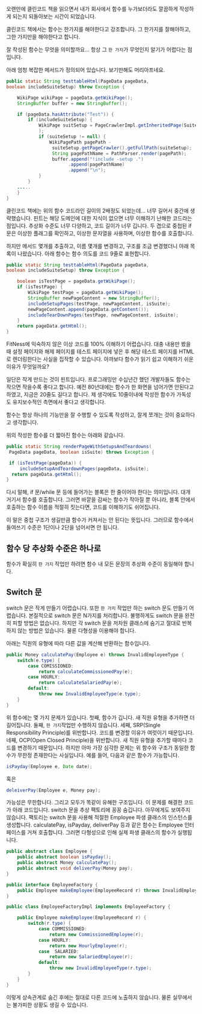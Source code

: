  
오랜만에 클린코드 책을 읽으면서 내가 회사에서 함수를 누가보더라도 깔끔하게 작성하게 되는지 되돌아보는 시간이 되었습니다. 

클린코드 책에서는 함수는 한가지를 해야한다고 강조합니다. 그 한가지를 잘해야하고, 그한 가지만을 해야한다고 합니다.

잘 작성된 함수는 무엇을 의미할까요... 항상 그 `한 가지`가 무엇인지 알기가 어렵다는 점입니다. 

아래 엄청 복잡한 메서드가 정의되어 있습니다. 보기만해도 머리아프네요.

```java
public static String testtableHtml(PageData pageData,
boolean includeSuiteSetup) throw Exception {

    WikiPage wikiPage = pageData.getWikiPage();
    StringBuffer buffer = new StringBuffer();

    if (pageData.hasAttribute("Test")) {
        if (includeSuiteSetup) {
            WikiPage suitSetup = PageCrawlerImpl.getInheritedPage(SuiteResponder.SUITE_SETUP_NAME, wikiPage
            );
            if (suiteSetup != null) {
                WikiPagePath pagePath -
                 suiteSetup.getPageCrawler().getFullPath(suiteSetup);
                 String pagePathName = PathParser.render(pagePath);
                 buffer.append("!include -setup .")
                       .append(pagePathName)
                       .append("\n");
            }
        } 
    .....
    }
}
```

클린코드 책에는 위의 함수 코드라인 길이의 2배정도 되었는데... 너무 길어서 중간에 생략했습니다. 핀트는 해당 도메인에 대한 지식이 없으면 너무 이해하기 난해한 코드라는 점입니다. 추상화 수준도 너무 다양하고, 코드 길이가 너무 깁니다. 두 겹으로 중첩된 if문은 이상한 플래그를 확인하고, 이상한 문자열을 사용하며, 이상한 함수를 호출합니다.

하지만 메서드 몇개를 추출하고, 이름 몇개를 변경하고, 구조를 조금 변경했더니 아래 목록이 나왔습니다. 아래 함수는 함수 의도를 코드 9줄로 표현합니다.

```java
public static String testtableHtml(PageData pageData,
boolean includeSuiteSetup) throw Exception {

    boolean isTestPage = pageData.getWikiPage();
    if (isTestPage) {
        WikiPage testPage = pageData.getWikiPage();
        StringBuffer newPageContent = new StringBuffer();
        includeSetupPages(testPage, newPageContent, isSuite);
        newPageContent.append(pageData.getContent());
        includeTearDownPages(testPage, newPageContent, isSuite);
    }
    return pageData.getHtml();
}
```

FitNess에 익숙하지 않은 이상 코드를 100% 이해하기 어렵습니다. 대충 내용만 봤을 때 설정 페이지와 해제 페이지를 테스트 페이지에 넣은 후 해당 테스트 페이지를 HTML로 렌더링한다는 사실을 집작할 수 있습니다. 아까보다 함수가 읽기 쉽고 이해하기 쉬운 이유가 무엇일까요? 

일단은 작게 만드는 것이 핀트입니다. 프로그래밍만 수십년간 했던 개발자들도 함수는 작으면 작을수록 좋다고 합니다. 예전 80년대에는 함수가 한 화면을 넘어가면 안된다고 하였고, 지금은 20줄도 길다고 합니다. 제 생각에도 10줄이내에 작성한 함수가 가독성도 유지보수적인 측면에서 좋다고 생각합니다.

함수는 항상 하나의 기능만을 잘 수행할 수 있도록 작성하고, 잘게 쪼개는 것이 중요하다고 생각합니다.

위의 작성한 함수를 더 짧아진 함수는 아래와 같습니다.

```java
public static String renderPageWithSetupsAndTeardowns(
 PageData pageData, boolean isSuite) throws Exception {

 if (isTestPage(pageData)) {
     includeSetupAndTeardownPages(pageData, isSuite);
  return pageData.getHtml();
}
```

다시 말해, if 문/while 문 등에 들어가는 블록은 한 줄이어야 한다는 의미입니다. 대개 거기서 함수를 호출합니다. 그러면 바깥을 감싸는 함수가 작아질 뿐 아니라, 블록 안에서 호출하는 함수 이름을 적절히 짓는다면, 코드를 이해하기도 쉬어집니다.

이 말은 중첩 구조가 생길만큼 함수가 커져서는 안 된다는 뜻입니다. 그러므로 함수에서 들여쓰기 수준은 1단이나 2단을 넘어서면 안 됩니다.

## 함수 당 추상화 수준은 하나로 

함수가 확실히 `한 가지` 작업만 하려면 함수 내 모든 문장의 추상화 수준이 동일해야 합니다. 

## Switch 문

switch 문은 작게 만들기 어렵습니다. 또한 `한 가지` 작업만 하는 switch 문도 만들기 어렵습니다. 본질적으로 switch 문은 N가지를 처리합니다. 불행하게도 switch 문을 완전히 피할 방법은 없습니다. 하지만 각 switch 문을 저차원 클래스에 숨기고 절대로 반복하지 않는 방법은 있습니다. 물론 다형성을 이용해야 합니다.

아래는 직원의 유형에 따라 다른 값을 계산해 반환하는 함수입니다.

```java
public Money calculatePay(Employee e) throws InvalidEmployeeType {
    switch(e.type) {
        case COMISSIONED:
            return calculateCommissionedPay(e);
        case HOURLY:
            return calculateSalariedPay(e);
        default:
            throw new InvalidEmployeeType(e.type);
    }
}
```

위 함수에는 몇 가지 문제가 있습니다. 첫째, 함수가 깁니다. 새 직원 유형을 추가하면 더 길어집니다. 둘째, `한 가지`작업만 수행하지 않습니다. 세째, SRP(Single Responsibility Principle)를 위반합니다. 코드를 변경할 이유가 여럿이기 때문입니다.  네째, OCP(Open Closed Principle)을 위반합니다. 새 직원 유형을 추가할 때마다 코드를 변경하기 때문입니다. 하지만 아마 가장 심각한 문제는 위 함수와 구조가 동일한 함수가 무한정 존재한다는 사실입니다. 예를 들어, 다음과 같은 함수가 가능합니다.

```java
isPayday(Employee e, Date date);
```
혹은
```java
deleiverPay(Employee e, Money pay);
```

가능성은 무한합니다. 그리고 모두가 똑같이 유해한 구조입니다.
이 문제를 해결한 코드가 아래 코드입니다. switch 문을 추상 팩토리에 꽁꽁 숨깁니다. 아무에게도 보여주지 않습니다. 팩토리는 switch 문을 사용해 적절한 Employee 파생 클래스의 인스턴스를 생성합니다. calculatePay, isPayday, deliverPay 등과 같은 함수는 Employee 인터페이스를 거쳐 호출합니다. 그러면 다형성으로 인해 실제 파생 클래스의 함수가 실행됩니다.

```java
public abstract class Employee {
    public abstract boolean isPayday();
    public abstract Money calculatePay();
    public abstract void deliverPay(Money pay);
}
```

```java
public interface EmployeeFactory {
    public Employee makeEmployee(EmployeeRecord r) throws InvalidEmployeeType;
}
```

```java
public class EmployeeFactoryImpl implements EmployeeFactory {

    public Employee makeEmployee(EmployeeRecord r) {
        switch(r.type) {
            case COMMISSIONED:
                return new CommissionedEmployee(r);
            case HOURLY:
                return new HourlyEmployee(r);
            case  SALARIED:
                return new SalariedEmployee(r);
            default:
                throw new InvalidEmployeeType(r.type);
        }
    }
}
```

이렇게 상속관계로 숨긴 후에는 절대로 다른 코드에 노출하지 않습니다. 물론 실무에서는 불가피한 상황도 생길 수 있습니다.














